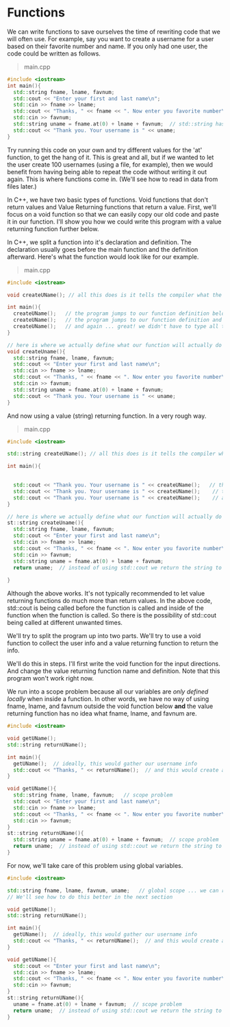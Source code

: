 # Functions

We can write functions to save ourselves the time of rewriting code that we will often use. 
For example, say you want to create a username for a user based on their favorite number and name. 
If you only had one user, the code could be written as follows. 

> main.cpp

```cpp
#include <iostream>
int main(){
  std::string fname, lname, favnum;
  std::cout << "Enter your first and last name\n";
  std::cin >> fname >> lname;
  std::cout << "Thanks, " << fname << ". Now enter you favorite number\n";
  std::cin >> favnum;
  std::string uname = fname.at(0) + lname + favnum;  // std::string has an .at() function that lets us access the nth character of the string, by entering n-1.
  std::cout << "Thank you. Your username is " << uname;
}
```

Try running this code on your own and try different values for the 'at' function, to get the hang of it. 
This is great and all, but if we wanted to let the user create 100 usernames (using a file, for example), then we would benefit from having being able to repeat the code without writing it out again.
This is where functions come in. (We'll see how to read in data from files later.)

In C++, we have two basic types of functions. Void functions that don't return values and Value Returning functions that return a value. First, we'll focus on a void function so that we can easily copy our old code and paste it in our function. I'll show you how we could write this program with a value returning function further below.

In C++, we split a function into it's declaration and definition. The declaration usually goes before the main function and the definition afterward. Here's what the function would look like for our example. 

> main.cpp

```cpp
#include <iostream>

void createUName(); // all this does is it tells the compiler what the function's return type is (void) and its parameters (none)

int main(){
  createUName();   // the program jumps to our function definition below and runs that code once
  createUName();   // the program jumps to our function definition and runs that code again
  createUName();   // and again ... great! we didn't have to type all that code out again 
}

// here is where we actually define what our function will actually do everytime it's called
void createUname(){
  std::string fname, lname, favnum;
  std::cout << "Enter your first and last name\n";
  std::cin >> fname >> lname;
  std::cout << "Thanks, " << fname << ". Now enter you favorite number\n";
  std::cin >> favnum;
  std::string uname = fname.at(0) + lname + favnum;
  std::cout << "Thank you. Your username is " << uname;
}
```

And now using a value (string) returning function. In a very rough way.

> main.cpp

```cpp
#include <iostream>

std::string createUName(); // all this does is it tells the compiler what the functions return type is (void) and its parameters (none)

int main(){

  
  std::cout << "Thank you. Your username is " << createUName();   // the program jumps to our function definition and runs that code once
  std::cout << "Thank you. Your username is " << createUName();    // the program jumps to our function definition and runs that code again
  std::cout << "Thank you. Your username is " << createUName();    // and again ... great! we didn't have to type all that code out again 
}

// here is where we actually define what our function will actually do everytime it's called
st::string createUname(){
  std::string fname, lname, favnum;
  std::cout << "Enter your first and last name\n";
  std::cin >> fname >> lname;
  std::cout << "Thanks, " << fname << ". Now enter you favorite number\n";
  std::cin >> favnum;
  std::string uname = fname.at(0) + lname + favnum;
  return uname;  // instead of using std::cout we return the string to the main program
  
}
```
Although the above works. It's not typically recommended to let value returning functions do much more than return values. In the above code, std::cout is being called before the function is called and inside of the function when the function is called. So there is the possibility of std::cout being called at different unwanted times. 

We'll try to split the program up into two parts. We'll try to use a void function to collect the user info and a value returning function to return the info. 

We'll do this in steps. I'll first write the void function for the input directions. And change the value returning function name and definition. Note that this program won't work right now. 

We run into a scope problem because all our variables are *only defined locally* when inside a function. 
In other words, we have no way of using fname, lname, and favnum outside the void function below **and** the value returning function has no idea what fname, lname, and favnum are.

```cpp
#include <iostream>

void getUName();
std::string returnUName(); 

int main(){
  getUName();  // ideally, this would gather our username info
  std::cout << "Thanks, " << returnUName();  // and this would create and return the uname for use in a message
}

void getUName(){
  std::string fname, lname, favnum;   // scope problem
  std::cout << "Enter your first and last name\n";
  std::cin >> fname >> lname;
  std::cout << "Thanks, " << fname << ". Now enter you favorite number\n";
  std::cin >> favnum;
}
st::string returnUName(){
  std::string uname = fname.at(0) + lname + favnum;  // scope problem
  return uname;  // instead of using std::cout we return the string to the main program
}
```

For now, we'll take care of this problem using global variables. 

```cpp
#include <iostream>

std::string fname, lname, favnum, uname;   // global scope ... we can refer to these variables throughout our program. This is generally NOT recommnended.
// We'll see how to do this better in the next section

void getUName();
std::string returnUName(); 

int main(){
  getUName();  // ideally, this would gather our username info
  std::cout << "Thanks, " << returnUName();  // and this would create and return the uname for use in a message
}

void getUName(){
  std::cout << "Enter your first and last name\n";
  std::cin >> fname >> lname;
  std::cout << "Thanks, " << fname << ". Now enter you favorite number\n";
  std::cin >> favnum;
}
st::string returnUName(){
  uname = fname.at(0) + lname + favnum;  // scope problem
  return uname;  // instead of using std::cout we return the string to the main program
}
```
